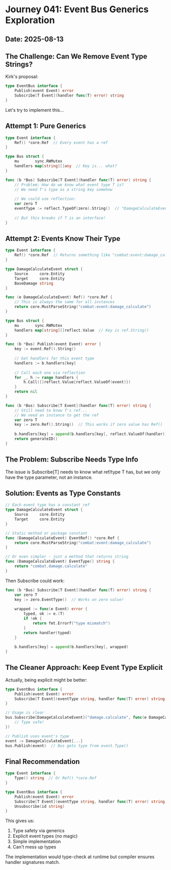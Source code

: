 # Journey 041: Event Bus Generics Exploration

## Date: 2025-08-13

## The Challenge: Can We Remove Event Type Strings?

Kirk's proposal:
```go
type EventBus interface {
    Publish(event Event) error
    Subscribe[T Event](handler func(T) error) string
}
```

Let's try to implement this...

## Attempt 1: Pure Generics

```go
type Event interface {
    Ref() *core.Ref  // Every event has a ref
}

type Bus struct {
    mu       sync.RWMutex
    handlers map[string][]any  // Key is... what?
}

func (b *Bus) Subscribe[T Event](handler func(T) error) string {
    // Problem: How do we know what event type T is?
    // We need T's type as a string key somehow
    
    // We could use reflection:
    var zero T
    eventType := reflect.TypeOf(zero).String()  // "DamageCalculateEvent"
    
    // But this breaks if T is an interface!
}
```

## Attempt 2: Events Know Their Type

```go
type Event interface {
    Ref() *core.Ref  // Returns something like "combat:event:damage_calculate"
}

type DamageCalculateEvent struct {
    Source     core.Entity
    Target     core.Entity
    BaseDamage string
}

func (e DamageCalculateEvent) Ref() *core.Ref {
    // This is always the same for all instances
    return core.MustParseString("combat:event:damage_calculate")
}

type Bus struct {
    mu       sync.RWMutex
    handlers map[string][]reflect.Value  // Key is ref.String()
}

func (b *Bus) Publish(event Event) error {
    key := event.Ref().String()
    
    // Get handlers for this event type
    handlers := b.handlers[key]
    
    // Call each one via reflection
    for _, h := range handlers {
        h.Call([]reflect.Value{reflect.ValueOf(event)})
    }
    return nil
}

func (b *Bus) Subscribe[T Event](handler func(T) error) string {
    // Still need to know T's ref...
    // We need an instance to get the ref
    var zero T
    key := zero.Ref().String()  // This works if zero value has Ref()
    
    b.handlers[key] = append(b.handlers[key], reflect.ValueOf(handler))
    return generateID()
}
```

## The Problem: Subscribe Needs Type Info

The issue is Subscribe[T] needs to know what ref/type T has, but we only have the type parameter, not an instance.

## Solution: Events as Type Constants

```go
// Each event type has a constant ref
type DamageCalculateEvent struct {
    Source     core.Entity
    Target     core.Entity
}

// Static method or package constant
func (DamageCalculateEvent) EventRef() *core.Ref {
    return core.MustParseString("combat:event:damage_calculate")
}

// Or even simpler - just a method that returns string
func (DamageCalculateEvent) EventType() string {
    return "combat.damage.calculate"
}
```

Then Subscribe could work:

```go
func (b *Bus) Subscribe[T Event](handler func(T) error) string {
    var zero T
    key := zero.EventType()  // Works on zero value!
    
    wrapped := func(e Event) error {
        typed, ok := e.(T)
        if !ok {
            return fmt.Errorf("type mismatch")
        }
        return handler(typed)
    }
    
    b.handlers[key] = append(b.handlers[key], wrapped)
}
```

## The Cleaner Approach: Keep Event Type Explicit

Actually, being explicit might be better:

```go
type EventBus interface {
    Publish(event Event) error
    Subscribe[T Event](eventType string, handler func(T) error) string
}

// Usage is clear
bus.Subscribe[DamageCalculateEvent]("damage.calculate", func(e DamageCalculateEvent) error {
    // Type safe!
})

// Publish uses event's type
event := DamageCalculateEvent{...}
bus.Publish(event)  // Bus gets type from event.Type()
```

## Final Recommendation

```go
type Event interface {
    Type() string  // Or Ref() *core.Ref
}

type EventBus interface {
    Publish(event Event) error
    Subscribe[T Event](eventType string, handler func(T) error) string
    Unsubscribe(id string)
}
```

This gives us:
1. Type safety via generics
2. Explicit event types (no magic)
3. Simple implementation
4. Can't mess up types

The implementation would type-check at runtime but compiler ensures handler signatures match.